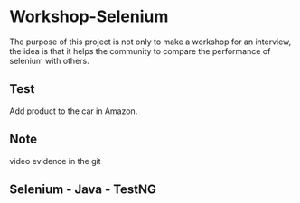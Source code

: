 # Workshop-Selenium

The purpose of this project is not only to make a workshop for an interview, the idea is that it helps the community to compare the performance of selenium with others.

## Test
Add product to the car in Amazon.

## Note

video evidence in the git

## Selenium - Java - TestNG
